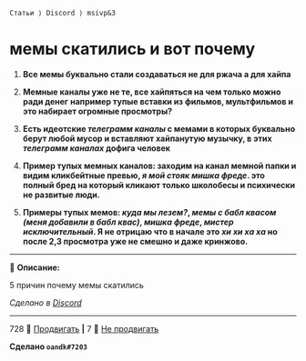`Статьи ⟩ Discord ⟩ msivp&3`

# мемы скатились и вот почему

1. **Все мемы буквально стали создаваться не для ржача а для хайпа** 

2. **Мемные каналы уже не те, все хайпяться на чем только можно ради денег** **например тупые вставки из фильмов, мультфильмов и это набирает огромные просмотры?**

3. **Есть идеотские *телеграмм каналы* с мемами в которых буквально берут любой мусор и вставляют хайпанутую музычку, в этих *телеграмм каналах* дофига человек**

4. **Пример тупых мемных каналов: заходим на канал **мемной папки** и видим кликбейтные превью,  *я* *мой стояк* *мишка фреде*. это полный бред на который кликают только школобесы и психически не развитые люди.**

5. **Примеры тупых мемов: *куда мы лезем?*, *мемы с бабл квасом (меня добавили в бабл квас)*, *мишка фреде*, *мистер исключительный*. Я не отрицаю что в начале это *хи хи ха ха* но после 2,3 просмотра уже не смешно и даже кринжово.**


***

💬 **Описание:**

5 причин почему мемы скатились

*Сделано в [Discord](https://discord.gg/9Qqsy2kqQV)*

***

728 🔺 [Продвигать](#) **|** 7 🔻 [Не продвигать](#)

**Сделано `oandk#7203`**

